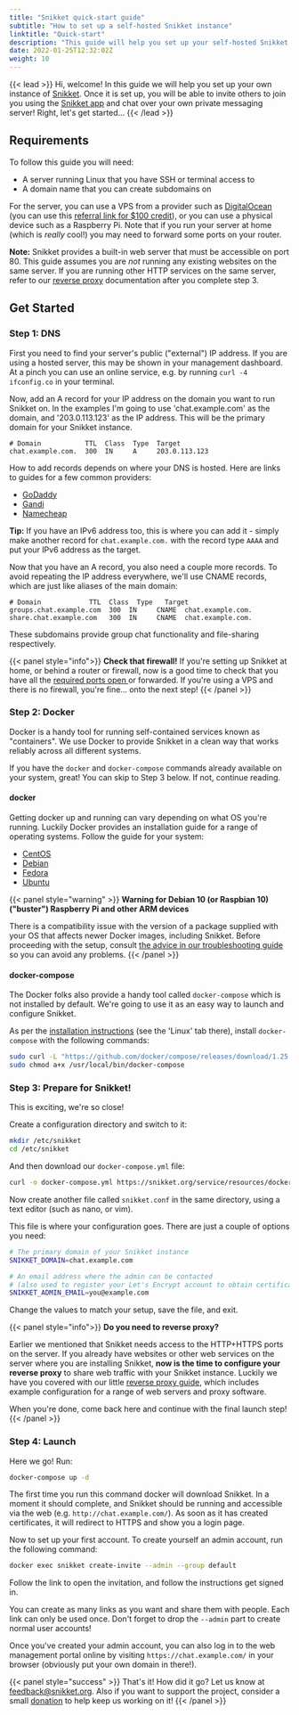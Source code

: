 ```yaml
---
title: "Snikket quick-start guide"
subtitle: "How to set up a self-hosted Snikket instance"
linktitle: "Quick-start"
description: "This guide will help you set up your self-hosted Snikket instance."
date: 2022-01-25T12:32:02Z
weight: 10
---
```


{{< lead >}}
Hi, welcome! In this guide we will help you set up your own instance of [Snikket](/service/). Once it is set up,
you will be able to invite others to join you using the [Snikket app](/app/) and chat over your own
private messaging server!
Right, let's get started...
{{< /lead >}}

## Requirements

To follow this guide you will need:

 - A server running Linux that you have SSH or terminal access to
 - A domain name that you can create subdomains on

For the server, you can use a VPS from a provider such as [DigitalOcean](https://digitalocean.com/) (you can use this [referral link for $100 credit](https://m.do.co/c/3ade5a32d0e0)),
or you can use a physical device such as a Raspberry Pi. Note that if you run your server at home (which is _really_ cool!) you may need to forward some ports on your
router.

**Note:** Snikket provides a built-in web server that must be accessible on port 80. This guide assumes you are _not_ running any existing
websites on the same server. If you are running other HTTP services on the same server, refer to our [reverse proxy](../..//advanced/reverse_proxy/)
documentation after you complete step 3.

## Get Started

### Step 1: DNS

First you need to find your server's public ("external") IP address. If you are using a hosted server, this may be shown in your management dashboard.
At a pinch you can use an online service, e.g. by running `curl -4 ifconfig.co` in your terminal.

Now, add an A record for your IP address on the domain you want to run Snikket on. In the examples I'm going to use 'chat.example.com' as the domain,
and '203.0.113.123' as the IP address. This will be the primary domain for your Snikket instance.

```
# Domain           TTL  Class  Type  Target
chat.example.com.  300  IN     A     203.0.113.123
```

How to add records depends on where your DNS is hosted. Here are links to guides for a few common providers:

- [GoDaddy](https://uk.godaddy.com/help/add-an-a-record-19238)
- [Gandi](https://docs.gandi.net/en/domain_names/faq/record_types/a_record.html)
- [Namecheap](https://www.namecheap.com/support/knowledgebase/article.aspx/319/2237/how-can-i-set-up-an-a-address-record-for-my-domain)

**Tip:** If you have an IPv6 address too, this is where you can add it - simply make another record for `chat.example.com.` with the record
type `AAAA` and put your IPv6 address as the target.

Now that you have an A record, you also need a couple more records. To avoid repeating the IP address everywhere, we'll use CNAME records,
which are just like aliases of the main domain:

```
# Domain            TTL  Class  Type   Target
groups.chat.example.com  300  IN     CNAME  chat.example.com.
share.chat.example.com   300  IN     CNAME  chat.example.com.
```

These subdomains provide group chat functionality and file-sharing respectively.

{{< panel style="info">}}
**Check that firewall!**
If you're setting up Snikket at home, or behind a router or firewall, now is a good time to check that you have all the [required ports open
](../../advanced/firewall/) or forwarded. If you're using a VPS and there is no
firewall, you're fine... onto the next step!
{{< /panel >}}

### Step 2: Docker

Docker is a handy tool for running self-contained services known as "containers". We use Docker to provide Snikket
in a clean way that works reliably across all different systems.

If you have the `docker` and `docker-compose` commands already available on your system, great! You can skip to Step 3 below. If not, continue reading.

#### docker

Getting docker up and running can vary depending on what OS you're running. Luckily Docker provides an installation guide
for a range of operating systems. Follow the guide for your system:

- [CentOS](https://docs.docker.com/install/linux/docker-ce/centos/)
- [Debian](https://docs.docker.com/install/linux/docker-ce/debian/)
- [Fedora](https://docs.docker.com/install/linux/docker-ce/fedora/)
- [Ubuntu](https://docs.docker.com/install/linux/docker-ce/ubuntu/)

{{< panel style="warning" >}}
**Warning for Debian 10 (or Raspbian 10) ("buster") Raspberry Pi and other ARM devices**

There is a compatibility issue with the version of a package supplied with your OS that
affects newer Docker images, including Snikket. Before proceeding with the setup, consult
[the advice in our troubleshooting guide](../troubleshooting/#problems-on-debianraspbian-10-buster-on-raspberry-pi-or-arm-devices)
so you can avoid any problems.
{{< /panel >}}

#### docker-compose

The Docker folks also provide a handy tool called `docker-compose` which is not installed by default. We're going to use it
as an easy way to launch and configure Snikket.

As per the [installation instructions](https://docs.docker.com/compose/install/) (see the 'Linux' tab there), install
`docker-compose` with the following commands:

```bash
sudo curl -L "https://github.com/docker/compose/releases/download/1.25.3/docker-compose-$(uname -s)-$(uname -m)" -o /usr/local/bin/docker-compose
sudo chmod a+x /usr/local/bin/docker-compose
```

### Step 3: Prepare for Snikket!

This is exciting, we're so close!

Create a configuration directory and switch to it:

```bash
mkdir /etc/snikket
cd /etc/snikket
```

And then download our `docker-compose.yml` file:

```bash
curl -o docker-compose.yml https://snikket.org/service/resources/docker-compose.beta.yml
```

Now create another file called `snikket.conf` in the same directory, using a text editor (such as nano, or vim).

This file is where your configuration goes. There are just a couple of options you need:

```bash
# The primary domain of your Snikket instance
SNIKKET_DOMAIN=chat.example.com

# An email address where the admin can be contacted
# (also used to register your Let's Encrypt account to obtain certificates)
SNIKKET_ADMIN_EMAIL=you@example.com
```

Change the values to match your setup, save the file, and exit.

{{< panel style="info">}}
**Do you need to reverse proxy?**

Earlier we mentioned that Snikket needs access to the HTTP+HTTPS ports on the server. If you already
have websites or other web services on the server where you are installing Snikket, **now is
the time to configure your reverse proxy** to share web traffic with your Snikket instance.
Luckily we have you covered with our little [reverse proxy guide](../../advanced/reverse_proxy/),
which includes example configuration for a range of web servers and proxy software.

When you're done, come back here and continue with the final launch step!
{{< /panel >}}

### Step 4: Launch

Here we go! Run:

```bash
docker-compose up -d
```

The first time you run this command docker will download Snikket. In a moment it should complete,
and Snikket should be running and accessible via the web (e.g. `http://chat.example.com/`). As
soon as it has created certificates, it will redirect to HTTPS and show you a login page.

Now to set up your first account. To create yourself an admin account, run the following command:

```bash
docker exec snikket create-invite --admin --group default
```

Follow the link to open the invitation, and follow the instructions get signed in.

You can create as many links as you want and share them with people. Each link can
only be used once. Don't forget to drop the `--admin` part to create normal user accounts!

Once you've created your admin account, you can also log in to the web management portal
online by visiting `https://chat.example.com/` in your browser (obviously put your own
domain in there!).

{{< panel style="success" >}}
That's it! How did it go? Let us know at feedback@snikket.org. Also if you want to support
the project, consider a small [donation](/donate/) to help keep us working on it!
{{< /panel >}}
